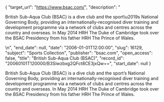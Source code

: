 {
  "target_url": "https://www.bsac.com/", 
  "description": "<p>British Sub-Aqua Club (BSAC) is a dive club and the sport\u2019s National Governing Body, providing an internationally-recognised diver training and development programme via a network of clubs and centres across the country and overseas. In May 2014 HRH The Duke of Cambridge took over the BSAC Presidency from his father HRH The Prince of Wales.</p>\n", 
  "end_date": null, 
  "date": "2006-01-01T12:00:00", 
  "slug": 16129, 
  "subject": "Sports Collection", 
  "publisher": "bsac.com", 
  "open_access": false, 
  "title": "British Sub-Aqua Club (BSAC)", 
  "record_id": "20060101T120000/B3Siwzbxg2QFct8CE3jxQw==", 
  "start_date": null
}

<p>British Sub-Aqua Club (BSAC) is a dive club and the sport’s National Governing Body, providing an internationally-recognised diver training and development programme via a network of clubs and centres across the country and overseas. In May 2014 HRH The Duke of Cambridge took over the BSAC Presidency from his father HRH The Prince of Wales.</p>
